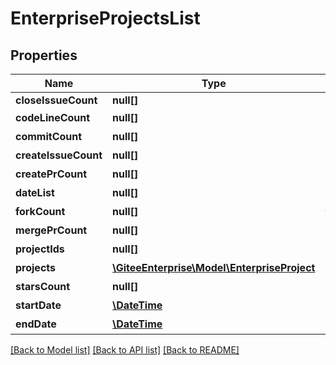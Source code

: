 # EnterpriseProjectsList

## Properties
Name | Type | Description | Notes
------------ | ------------- | ------------- | -------------
**closeIssueCount** | **null[]** |  | [optional] 
**codeLineCount** | **null[]** | 代码行数 | [optional] 
**commitCount** | **null[]** | 提交数量 | [optional] 
**createIssueCount** | **null[]** | 创建任务数 | [optional] 
**createPrCount** | **null[]** | 创建PR数 | [optional] 
**dateList** | **null[]** | 日期列表 | [optional] 
**forkCount** | **null[]** | fork数量 | [optional] 
**mergePrCount** | **null[]** | 合并PR数 | [optional] 
**projectIds** | **null[]** | 仓库id | [optional] 
**projects** | [**\GiteeEnterprise\Model\EnterpriseProject**](EnterpriseProject.md) | 仓库列表 | [optional] 
**starsCount** | **null[]** | star数量 | [optional] 
**startDate** | [**\DateTime**](https://www.php.net/class.datetime) | 开始时间 | [optional] 
**endDate** | [**\DateTime**](https://www.php.net/class.datetime) | 结束时间 | [optional] 

[[Back to Model list]](../../README.md#documentation-for-models) [[Back to API list]](../../README.md#documentation-for-api-endpoints) [[Back to README]](../../README.md)


